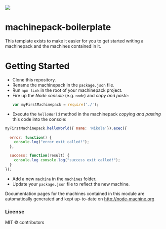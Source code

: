 ![](http://node-machine.org/images/machine-anthropomorph-for-white-bg.png)

# machinepack-boilerplate

This template exists to make it easier for you to get started writing a machinepack and the machines contained in it.

# Getting Started

- Clone this repository.
- Rename  the machinepack in the `package.json` file.
- Run `npm link` in the root of your machinepack project.
- Fire up the _Node console_ (e.g. `node`) and _copy and paste_: 
  ```javascript
  var myFirstMachinepack = require('./');
  ```
-  Execute the `helloWorld` method in the machinepack _copying and pasting_ this code into the console:
  ```javascript
  myFirstMachinepack.helloWorld({ name: 'Nikola'}).exec({ 
    
    error: function() { 
      console.log("error exit called!");
    }, 
  
    success: function(result) { 
      console.log console.log("success exit called!"); 
    } 
  });
  ```

- Add a new `machine` in the `machines` folder.
- Update your `package.json` file to reflect the new machine.

Documentation pages for the machines contained in this module are automatically generated and kept up-to-date on http://node-machine.org.

### License

MIT &copy; contributors



